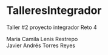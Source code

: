 # TalleresIntegrador

Taller #2 proyecto integrador
Reto 4

Maria Camila Lenis Restrepo<br>
Javier Andrés Torres Reyes
